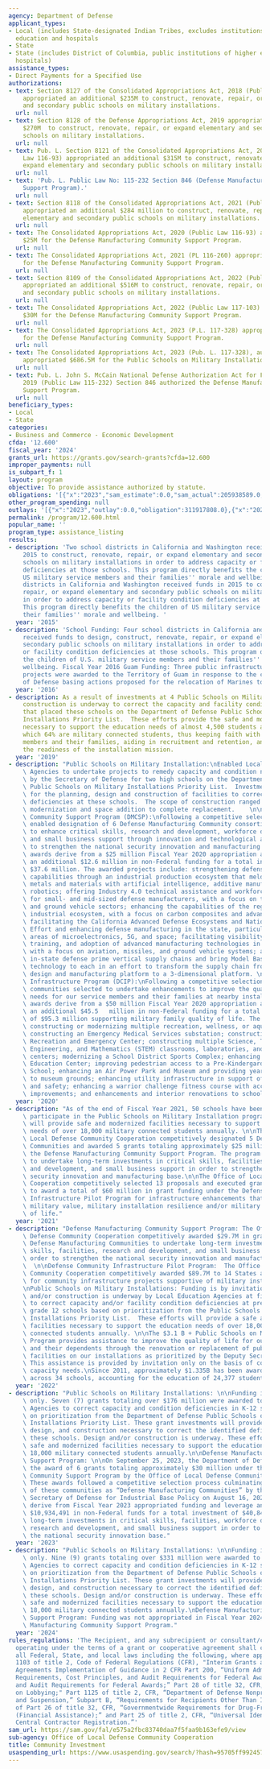 ```yaml
---
agency: Department of Defense
applicant_types:
- Local (includes State-designated Indian Tribes, excludes institutions of higher
  education and hospitals
- State
- State (includes District of Columbia, public institutions of higher education and
  hospitals)
assistance_types:
- Direct Payments for a Specified Use
authorizations:
- text: Section 8127 of the Consolidated Appropriations Act, 2018 (Public Law 115-141)
    appropriated an additional $235M to construct, renovate, repair, or expand elementary
    and secondary public schools on military installations.
  url: null
- text: Section 8128 of the Defense Appropriations Act, 2019 appropriated an additional
    $270M  to construct, renovate, repair, or expand elementary and secondary public
    schools on military installations.
  url: null
- text: Pub. L. Section 8121 of the Consolidated Appropriations Act, 2020 (Public
    Law 116-93) appropriated an additional $315M to construct, renovate, repair, or
    expand elementary and secondary public schools on military installations.
  url: null
- text: 'Pub. L. Public Law No: 115-232 Section 846 (Defense Manufacturing Communities
    Support Program).'
  url: null
- text: Section 8118 of the Consolidated Appropriations Act, 2021 (Public Law 116-260)
    appropriated an additional $284 million to construct, renovate, repair, or expand
    elementary and secondary public schools on military installations.
  url: null
- text: The Consolidated Appropriations Act, 2020 (Public Law 116-93) appropriated
    $25M for the Defense Manufacturing Community Support Program.
  url: null
- text: The Consolidated Appropriations Act, 2021 (PL 116-260) appropriated $25 million
    for the Defense Manufacturing Community Support Program.
  url: null
- text: Section 8109 of the Consolidated Appropriations Act, 2022 (Public Law 117-103)
    appropriated an additional $516M to construct, renovate, repair, or expand elementary
    and secondary public schools on military installations.
  url: null
- text: The Consolidated Appropriations Act, 2022 (Public Law 117-103) appropriated
    $30M for the Defense Manufacturing Community Support Program.
  url: null
- text: The Consolidated Appropriations Act, 2023 (P.L. 117-328) appropriated $30M
    for the Defense Manufacturing Community Support Program.
  url: null
- text: The Consolidated Appropriations Act, 2023 (Pub. L. 117-328), authorized and
    appropriated $686.5M for the Public Schools on Military Installations Program.
  url: null
- text: Pub. L. John S. McCain National Defense Authorization Act for Fiscal Year
    2019 (Public Law 115-232) Section 846 authorized the Defense Manufacturing Communities
    Support Program.
  url: null
beneficiary_types:
- Local
- State
categories:
- Business and Commerce - Economic Development
cfda: '12.600'
fiscal_year: '2024'
grants_url: https://grants.gov/search-grants?cfda=12.600
improper_payments: null
is_subpart_f: 1
layout: program
objective: To provide assistance authorized by statute.
obligations: '[{"x":"2023","sam_estimate":0.0,"sam_actual":205938589.0,"usa_spending_actual":310921950.0},{"x":"2024","sam_estimate":0.0,"sam_actual":331164000.0,"usa_spending_actual":331613649.0},{"x":"2025","sam_estimate":0.0,"sam_actual":250000000.0,"usa_spending_actual":74835169.0}]'
other_program_spending: null
outlays: '[{"x":"2023","outlay":0.0,"obligation":311917808.0},{"x":"2024","outlay":0.0,"obligation":331163594.0},{"x":"2025","outlay":0.0,"obligation":74289366.0}]'
permalink: /program/12.600.html
popular_name: ''
program_type: assistance_listing
results:
- description: 'Two school districts in California and Washington received funds in
    2015 to construct, renovate, repair, or expand elementary and secondary public
    schools on military installations in order to address capacity or facility condition
    deficiencies at those schools. This program directly benefits the children of
    US military service members and their families'' morale and wellbeing. Two school
    districts in California and Washington received funds in 2015 to construct, renovate,
    repair, or expand elementary and secondary public schools on military installations
    in order to address capacity or facility condition deficiencies at those schools.
    This program directly benefits the children of US military service members and
    their families'' morale and wellbeing. '
  year: '2015'
- description: 'School Funding: Four school districts in California and New Jersey
    received funds to design, construct, renovate, repair, or expand elementary and
    secondary public schools on military installations in order to address capacity
    or facility condition deficiencies at those schools. This program directly benefits
    the children of U.S. military service members and their families'' morale and
    wellbeing. Fiscal Year 2016 Guam Funding: Three public infrastructure investment
    projects were awarded to the Territory of Guam in response to the current Department
    of Defense basing actions proposed for the relocation of Marines to Guam.'
  year: '2016'
- description: As a result of investments at 4 Public Schools on Military Installations
    construction is underway to correct the capacity and facility condition deficiencies
    that placed these schools on the Department of Defense Public Schools on Military
    Installations Priority List.  These efforts provide the safe and modernized facilities
    necessary to support the education needs of almost 4,500 students annually in
    which 64% are military connected students, thus keeping faith with our service
    members and their families, aiding in recruitment and retention, and supporting
    the readiness of the installation mission.
  year: '2019'
- description: "Public Schools on Military Installation:\nEnabled Local Education\
    \ Agencies to undertake projects to remedy capacity and condition needs as prioritized\
    \ by the Secretary of Defense for two high schools on the Department of Defense\
    \ Public Schools on Military Installations Priority List.  Investments provided\
    \ for the planning, design and construction of facilities to correct the identified\
    \ deficiencies at these schools.  The scope of construction ranged from major\
    \ modernization and space addition to complete replacement.    \n\nDefense Manufacturing\
    \ Community Support Program (DMCSP):\nFollowing a competitive selection process,\
    \ enabled designation of 6 Defense Manufacturing Community consortia and funding\
    \ to enhance critical skills, research and development, workforce development,\
    \ and small business support through innovation and technological advancements\
    \ to strengthen the national security innovation and manufacturing base. These\
    \ awards derive from a $25 million Fiscal Year 2020 appropriation and leverage\
    \ an additional $12.6 million in non-Federal funding for a total investment of\
    \ $37.6 million. The awarded projects include: strengthening defense manufacturing\
    \ capabilities through an industrial production ecosystem that melds advanced\
    \ metals and materials with artificial intelligence, additive manufacturing, and\
    \ robotics; offering Industry 4.0 technical assistance and workforce training\
    \ for small- and mid-sized defense manufacturers, with a focus on the aerospace\
    \ and ground vehicle sectors; enhancing the capabilities of the regional defense\
    \ industrial ecosystem, with a focus on carbon composites and advanced materials;\
    \ facilitating the California Advanced Defense Ecosystems and National Consortia\
    \ Effort and enhancing defense manufacturing in the state, particularly in the\
    \ areas of microelectronics, 5G, and space; facilitating visibility, workforce\
    \ training, and adoption of advanced manufacturing technologies in the region,\
    \ with a focus on aviation, missiles, and ground vehicle systems; and, enhancing\
    \ in-state defense prime vertical supply chains and bring Model Based Definition\
    \ technology to each in an effort to transform the supply chain from a 2-dimensional\
    \ design and manufacturing platform to a 3-dimensional platform. \n\nDefense Community\
    \ Infrastructure Program (DCIP):\nFollowing a competitive selection process, 16\
    \ communities selected to undertake enhancements to improve the quality of life\
    \ needs for our service members and their families at nearby installations.  These\
    \ awards derive from a $50 million Fiscal Year 2020 appropriation and leverage\
    \ an additional $45.5   million in non-Federal funding for a total investment\
    \ of $95.3 million supporting military family quality of life. The awards include:\
    \ constructing or modernizing multiple recreation, wellness, or aquatics centers;\
    \ constructing an Emergency Medical Services substation; constructing a Multipurpose\
    \ Recreation and Emergency Center; constructing multiple Science, Technology,\
    \ Engineering, and Mathematics (STEM) classrooms, laboratories, and discovery\
    \ centers; modernizing a School District Sports Complex; enhancing an Early Childhood\
    \ Education Center; improving pedestrian access to a Pre-Kindergarden-8th Grade\
    \ School; enhancing an Air Power Park and Museum and providing year-round access\
    \ to museum grounds; enhancing utility infrastructure in support of life, health,\
    \ and safety; enhancing a warrior challenge fitness course with accessibility\
    \ improvements; and enhancements and interior renovations to schools."
  year: '2020'
- description: "As of the end of Fiscal Year 2021, 50 schools have been invited to\
    \ participate in the Public Schools on Military Installation program. These efforts\
    \ will provide safe and modernized facilities necessary to support the education\
    \ needs of over 18,000 military connected students annually. \n\nThe Office of\
    \ Local Defense Community Cooperation competitively designated 5 Defense Manufacturing\
    \ Communities and awarded 5 grants totaling approximately $25 million through\
    \ the Defense Manufacturing Community Support Program. The program is designed\
    \ to undertake long-term investments in critical skills, facilities, research\
    \ and development, and small business support in order to strengthen the national\
    \ security innovation and manufacturing base.\n\nThe Office of Local Defense Community\
    \ Cooperation competitively selected 13 proposals and executed grant agreements\
    \ to award a total of $60 million in grant funding under the Defense Community\
    \ Infrastructure Pilot Program for infrastructure enhancements that support installation\
    \ military value, military installation resilience and/or military family quality\
    \ of life."
  year: '2021'
- description: "Defense Manufacturing Community Support Program: The Office of Local\
    \ Defense Community Cooperation competitively awarded $29.7M in grants to six\
    \ Defense Manufacturing Communities to undertake long-term investments in critical\
    \ skills, facilities, research and development, and small business support in\
    \ order to strengthen the national security innovation and manufacturing base.\
    \  \n\nDefense Community Infrastructure Pilot Program:  The Office of Local Defense\
    \ Community Cooperation competitively awarded $89.7M to 14 States and local governments\
    \ for community infrastructure projects supportive of military installations.\n\
    \nPublic Schools on Military Installations: Funding is by invitation only. Design\
    \ and/or construction is underway by Local Education Agencies at five schools\
    \ to correct capacity and/or facility condition deficiencies at pre-K through\
    \ grade 12 schools based on prioritization from the Public Schools on Military\
    \ Installations Priority List.  These efforts will provide a safe and modernized\
    \ facilities necessary to support the education needs of over 18,000 military\
    \ connected students annually. \n\nThe $3.1 B + Public Schools on Military Installations\
    \ Program provides assistance to improve the quality of life for our service members\
    \ and their dependents through the renovation or replacement of public school\
    \ facilities on our installations as prioritized by the Deputy Secretary of Defense.\
    \ This assistance is provided by invitation only on the basis of condition and\
    \ capacity needs.\nSince 2011, approximately $1.335B has been awarded for construction\
    \ across 34 schools, accounting for the education of 24,377 students annually."
  year: '2022'
- description: "Public Schools on Military Installations: \n\nFunding is by invitation\
    \ only. Seven (7) grants totaling over $176 million were awarded to Local Education\
    \ Agencies to correct capacity and condition deficiencies in K-12 schools based\
    \ on prioritization from the Department of Defense Public Schools on Military\
    \ Installations Priority List. These grant investments will provide for the planning,\
    \ design, and construction necessary to correct the identified deficiencies at\
    \ these schools. Design and/or construction is underway. These efforts will provide\
    \ safe and modernized facilities necessary to support the education needs of over\
    \ 18,000 military connected students annually.\n\nDefense Manufacturing Community\
    \ Support Program: \n\nOn September 25, 2023, the Department of Defense announced\
    \ the award of 6 grants totaling approximately $30 million under the Defense Manufacturing\
    \ Community Support Program by the Office of Local Defense Community Cooperation.\
    \ These awards followed a competitive selection process culminating in the designation\
    \ of these communities as “Defense Manufacturing Communities” by the Assistant\
    \ Secretary of Defense for Industrial Base Policy on August 16, 2023. The awards\
    \ derive from Fiscal Year 2023 appropriated funding and leverage an additional\
    \ $10,934,491 in non-Federal funds for a total investment of $40,841,366 to make\
    \ long-term investments in critical skills, facilities, workforce development,\
    \ research and development, and small business support in order to strengthen\
    \ the national security innovation base."
  year: '2023'
- description: "Public Schools on Military Installations: \n\nFunding is by invitation\
    \ only. Nine (9) grants totaling over $331 million were awarded to Local Education\
    \ Agencies to correct capacity and condition deficiencies in K-12 schools based\
    \ on prioritization from the Department of Defense Public Schools on Military\
    \ Installations Priority List. These grant investments will provide for the planning,\
    \ design, and construction necessary to correct the identified deficiencies at\
    \ these schools. Design and/or construction is underway. These efforts will provide\
    \ safe and modernized facilities necessary to support the education needs of over\
    \ 18,000 military connected students annually.\nDefense Manufacturing Community\
    \ Support Program: Funding was not appropriated in Fiscal Year 2024 for the Defense\
    \ Manufacturing Community Support Program."
  year: '2024'
rules_regulations: 'The Recipient, and any subrecipient or consultant/contractor,
  operating under the terms of a grant or cooperative agreement shall comply with
  all Federal, State, and local laws including the following, where applicable: Part
  1103 of title 2, Code of Federal Regulations (CFR), "Interim Grants and Cooperative
  Agreements Implementation of Guidance in 2 CFR Part 200, “Uniform Administrative
  Requirements, Cost Principles, and Audit Requirements for Federal Awards Cost Principles,
  and Audit Requirements for Federal Awards;” Part 28 of title 32, CFR, "New Restrictions
  on Lobbying;" Part 1125 of title 2, CFR, “Department of Defense Nonprocurement Debarment
  and Suspension,” Subpart B, “Requirements for Recipients Other Than Individuals,”
  of Part 26 of title 32, CFR, “Governmentwide Requirements for Drug-Free Workplace
  (Financial Assistance);” and Part 25 of title 2, CFR, “Universal Identifier and
  Central Contractor Registration.”'
sam_url: https://sam.gov/fal/e575a2fbc83740daa7f5faa9b163efe9/view
sub-agency: Office of Local Defense Community Cooperation
title: Community Investment
usaspending_url: https://www.usaspending.gov/search/?hash=95705ff9924570ef06295f208af61329
---
```

